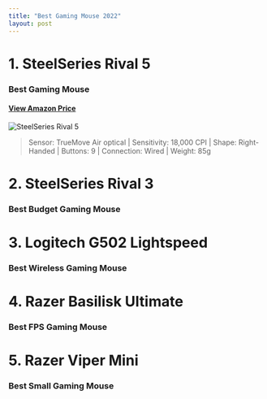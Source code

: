 ```yaml
---
title: "Best Gaming Mouse 2022"
layout: post
---
```

# 1. SteelSeries Rival 5
### Best Gaming Mouse
#### [View Amazon Price](https://amzn.to/3RaqFJp)
![SteelSeries Rival 5](https://kainos-img.dgn.lt/photos2_25_119062736/img.jpg)

> Sensor: TrueMove Air optical | Sensitivity: 18,000 CPI | Shape: Right-Handed | Buttons: 9 | Connection: Wired | Weight: 85g

# 2. SteelSeries Rival 3
### Best Budget Gaming Mouse

# 3. Logitech G502 Lightspeed
### Best Wireless Gaming Mouse

# 4. Razer Basilisk Ultimate
### Best FPS Gaming Mouse

# 5. Razer Viper Mini
### Best Small Gaming Mouse
